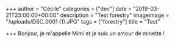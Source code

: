 +++
author = "Cécile"
categories = ["dev"]
date = "2019-03-21T23:00:00+00:00"
description = "Test forestry"
imageimage = "/uploads/DSC_0001 (1).JPG"
tags = ["forestry"]
title = "Test"

+++
Bonjour, je m'appelle Mimi et je suis un amour de minette !